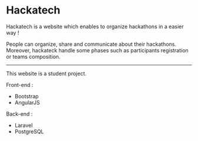 # Hackatech

Hackatech is a website which enables to organize hackathons in a easier way !

People can organize, share and communicate about their hackathons. Moreover, hackateck handle some phases such as participants registration or teams composition.

___

This website is a student project.

Front-end : 
* Bootstrap
* AngularJS

Back-end :
* Laravel
* PostgreSQL
